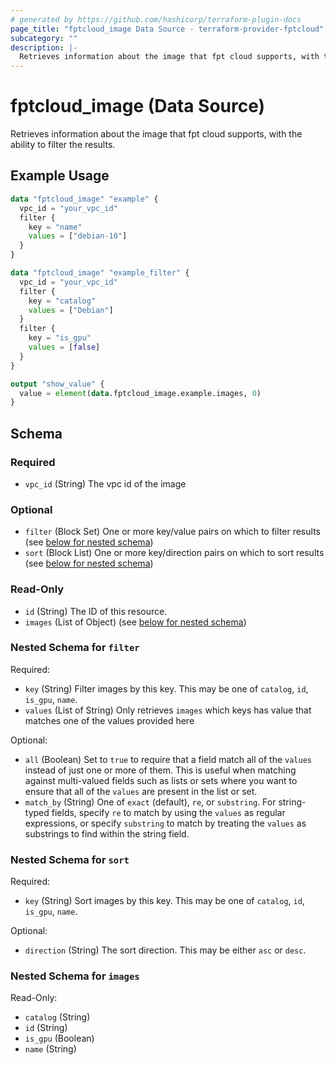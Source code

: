 ```yaml
---
# generated by https://github.com/hashicorp/terraform-plugin-docs
page_title: "fptcloud_image Data Source - terraform-provider-fptcloud"
subcategory: ""
description: |-
  Retrieves information about the image that fpt cloud supports, with the ability to filter the results.
---
```


# fptcloud_image (Data Source)

Retrieves information about the image that fpt cloud supports, with the ability to filter the results.

## Example Usage

```terraform
data "fptcloud_image" "example" {
  vpc_id = "your_vpc_id"
  filter {
    key = "name"
    values = ["debian-10"]
  }
}

data "fptcloud_image" "example_filter" {
  vpc_id = "your_vpc_id"
  filter {
    key = "catalog"
    values = ["Debian"]
  }
  filter {
    key = "is_gpu"
    values = [false]
  }
}

output "show_value" {
  value = element(data.fptcloud_image.example.images, 0)
}
```

<!-- schema generated by tfplugindocs -->
## Schema

### Required

- `vpc_id` (String) The vpc id of the image

### Optional

- `filter` (Block Set) One or more key/value pairs on which to filter results (see [below for nested schema](#nestedblock--filter))
- `sort` (Block List) One or more key/direction pairs on which to sort results (see [below for nested schema](#nestedblock--sort))

### Read-Only

- `id` (String) The ID of this resource.
- `images` (List of Object) (see [below for nested schema](#nestedatt--images))

<a id="nestedblock--filter"></a>
### Nested Schema for `filter`

Required:

- `key` (String) Filter images by this key. This may be one of `catalog`, `id`, `is_gpu`, `name`.
- `values` (List of String) Only retrieves `images` which keys has value that matches one of the values provided here

Optional:

- `all` (Boolean) Set to `true` to require that a field match all of the `values` instead of just one or more of them. This is useful when matching against multi-valued fields such as lists or sets where you want to ensure that all of the `values` are present in the list or set.
- `match_by` (String) One of `exact` (default), `re`, or `substring`. For string-typed fields, specify `re` to match by using the `values` as regular expressions, or specify `substring` to match by treating the `values` as substrings to find within the string field.


<a id="nestedblock--sort"></a>
### Nested Schema for `sort`

Required:

- `key` (String) Sort images by this key. This may be one of `catalog`, `id`, `is_gpu`, `name`.

Optional:

- `direction` (String) The sort direction. This may be either `asc` or `desc`.


<a id="nestedatt--images"></a>
### Nested Schema for `images`

Read-Only:

- `catalog` (String)
- `id` (String)
- `is_gpu` (Boolean)
- `name` (String)
